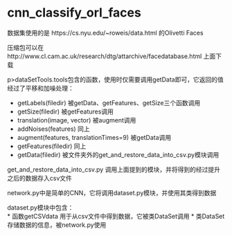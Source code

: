 # cnn_classify_orl_faces
<p>数据集使用的是 https://cs.nyu.edu/~roweis/data.html 的Olivetti Faces
<p>压缩包可以在http://www.cl.cam.ac.uk/research/dtg/attarchive/facedatabase.html 上面下载

p>dataSetTools.tools包含的函数，使用时仅需要调用getData即可，它返回的值经过了平移和加噪处理：</p>
* getLabels(filedir) 被getData、getFeatures、getSize三个函数调用
* getSize(filedir) 被getFeatures调用
* translation(image, vector) 被augment调用
* addNoises(features) 同上
* augment(features, translationTimes=9) 被getData调用
* getFeatures(filedir) 同上
* getData(filedir) 被文件夹外的get_and_restore_data_into_csv.py模块调用
<p>get_and_restore_data_into_csv.py 调用上面提到的模块，并将得到的经过提升之后的数据存入csv文件
<p>network.py中是简单的CNN，它将调用dataset.py模块，并使用其类得到数据</p>
dataset.py模块中包含：</br>
* 函数getCSVdata 用于从csv文件中得到数据，它被类DataSet调用
* 类DataSet 存储数据的信息，被network.py使用
